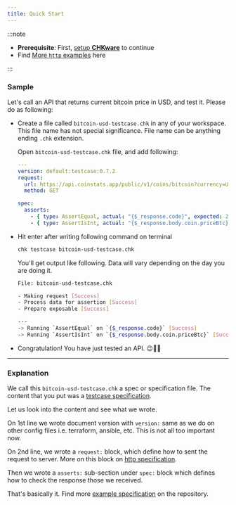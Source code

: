 ```yaml
---
title: Quick Start
---
```


:::note

- **Prerequisite**: First, [setup **CHKware**](/docs/setup) to continue
- Find [More `http` examples](/docs/examples/http-examples) here

:::

### Sample

Let's call an API that returns current bitcoin price in USD, and test it. Please do as following:

- Create a file called `bitcoin-usd-testcase.chk` in any of your workspace. This file name has not special significance. File name can be anything ending `.chk` extension.

  Open `bitcoin-usd-testcase.chk` file, and add following:

  ```yaml
  ---
  version: default:testcase:0.7.2
  request:
    url: https://api.coinstats.app/public/v1/coins/bitcoin?currency=USD
    method: GET

  spec:
    asserts:
      - { type: AssertEqual, actual: "{$_response.code}", expected: 200 }
      - { type: AssertIsInt, actual: "{$_response.body.coin.priceBtc}" }
  ```

- Hit enter after writing following command on terminal

  ```bash
  chk testcase bitcoin-usd-testcase.chk
  ```

  You'll get output like following. Data will vary depending on the day you are doing it.

  ```bash
  File: bitcoin-usd-testcase.chk

  - Making request [Success]
  - Process data for assertion [Success]
  - Prepare exposable [Success]

  ---
  -> Running `AssertEqual` on `{$_response.code}` [Success]
  -> Running `AssertIsInt` on `{$_response.body.coin.priceBtc}` [Success]
  ```

- Congratulation! You have just tested an API. :wink::tada::confetti_ball:

---

### Explanation

We call this `bitcoin-usd-testcase.chk` a spec or specification file. The content that you put was a [testcase specification](/docs/references/testcase-reference).

Let us look into the content and see what we wrote.

On 1st line we wrote document version with `version:` same as we do on other config files i.e. terraform, ansible, etc. This is not all too important now.

On 2nd line, we wrote a `request:` block, which define how to sent the request to server. More on this block on [http specification](/docs/references/http-reference).

Then we wrote a `asserts:` sub-section under `spec:` block which defines how to check the response those we received.

That's basically it. Find more [example specification](https://github.com/chkware/cli/tree/main/tests/resources/storage/sample_config) on the repository.

